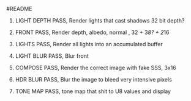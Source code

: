 #README

1. LIGHT DEPTH PASS, Render lights that cast shadows 32	bit depth?

2. FRONT PASS, Render depth, albedo, normal , 32 + 3*8? + 2*16

2. LIGHTS PASS, Render all lights into an accumulated buffer

3. LIGHT BLUR PASS, Blur front

4. COMPOSE PASS, Render the correct image with fake SSS, 3x16

5. HDR BLUR PASS, Blur the image to bleed very intensive pixels

6. TONE MAP PASS, tone map that shit to U8 values and display